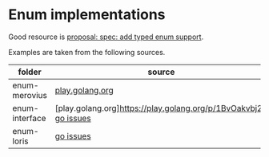 # Enum implementations

Good resource is [proposal: spec: add typed enum support](https://github.com/golang/go/issues/19814).

Examples are taken from the following sources.

| folder | source |
| ------ | ------ |
| enum-merovius | [play.golang.org](https://play.golang.org/p/0B-fmVhhZa) |
| enum-interface | [play.golang.org]https://play.golang.org/p/1BvOakvbj2), [go issues](https://github.com/golang/go/issues/19814#issuecomment-291002852) |
| enum-loris | [go issues](https://github.com/golang/go/issues/19814#issuecomment-403363724) |
